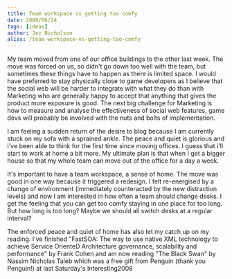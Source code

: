```yaml
---
title: Team workspace vs getting too comfy
date: 2008/06/24
tags: [ideas]
author: Jez Nicholson
alias: /team-workspace-vs-getting-too-comfy
---
```

My team moved from one of our office buildings to the other last week. The move was forced on us, so didn't go down too well with the team, but sometimes these things have to happen as there is limited space. I would have preferred to stay physically close to game developers as I believe that the social web will be harder to integrate with what they do than with Marketing who are generally happy to accept that anything that gives the product more exposure is good. The next big challenge for Marketing is how to measure and analyse the effectiveness of social web features, game devs will probably be involved with the nuts and bolts of implementation.

I am feeling a sudden return of the desire to blog because I am currently stuck on my sofa with a sprained ankle. The peace and quiet is glorious and i've been able to think for the first time since moving offices. I guess that i'll start to work at home a bit more. My ultimate plan is that when I get a bigger house so that my whole team can move out of the office for a day a week.

It's important to have a team workspace, a sense of home. The move was good in one way because it triggered a redesign. I felt re-energised by a change of environment (immediately counteracted by the new distraction levels) and now I am interested in how often a team should change desks. I get the feeling that you can get too comfy staying in one place for too long. But how long is too long? Maybe we should all switch desks at a regular interval?

The enforced peace and quiet of home has also let my catch up on my reading. I've finished "FastSOA: The way to use native XML technology to achieve Service OrienteD Architecture governance, scalability and performance" by Frank Cohen and am now reading "The Black Swan" by Nassim Nicholas Taleb which was a free gift from Penguin (thank you Penguin!) at last Saturday's Interesting2008